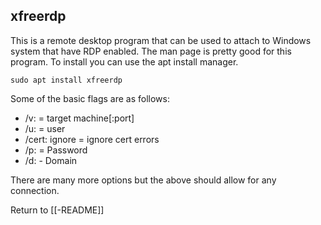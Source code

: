 ## xfreerdp
This is a remote desktop program that can be used to attach to Windows system that have RDP enabled. The man page is pretty good for this program. To install you can use the apt install manager. 

	sudo apt install xfreerdp

Some of the basic flags are as follows:
- /v: = target machine\[:port]
- /u: = user
- /cert: ignore = ignore cert errors
- /p: = Password
- /d: - Domain

There are many more options but the above should allow for any connection. 

Return to [[-README]]